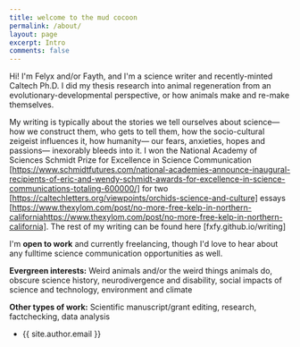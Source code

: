 ```yaml
---
title: welcome to the mud cocoon
permalink: /about/
layout: page
excerpt: Intro
comments: false
---
```

Hi! I'm Felyx and/or Fayth, and I'm a science writer and recently-minted Caltech Ph.D. I did my thesis research into animal regeneration from an evolutionary-developmental perspective, or how animals make and re-make themselves. 

My writing is typically about the stories we tell ourselves about science— how we construct them, who gets to tell them, how the socio-cultural zeigeist influences it, how humanity— our fears, anxieties, hopes and passions— inexorably bleeds into it. I won the National Academy of Sciences Schmidt Prize for Excellence in Science Communication [https://www.schmidtfutures.com/national-academies-announce-inaugural-recipients-of-eric-and-wendy-schmidt-awards-for-excellence-in-science-communications-totaling-600000/] for two [https://caltechletters.org/viewpoints/orchids-science-and-culture] essays [https://www.thexylom.com/post/no-more-free-kelp-in-northern-californiahttps://www.thexylom.com/post/no-more-free-kelp-in-northern-california]. The rest of my writing can be found here [fxfy.github.io/writing]

I'm **open to work** and currently freelancing, though I'd love to hear about any fulltime science communication opportunities as well. 

**Evergreen interests:**
Weird animals and/or the weird things animals do, obscure science history, neurodivergence and disability, social impacts of science and technology, environment and climate

**Other types of work:**
Scientific manuscript/grant editing, research, factchecking, data analysis

- {{ site.author.email }}
